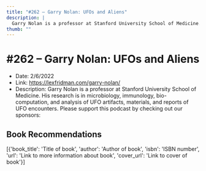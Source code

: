 ```yaml
---
title: "#262 – Garry Nolan: UFOs and Aliens"
description: |
  Garry Nolan is a professor at Stanford University School of Medicine. His research is in microbiology, immunology, bio-computation, and analysis of UFO artifacts, materials, and reports of UFO encounters. Please support this podcast by checking out our sponsors:"
thumb: ""
---
```


# #262 – Garry Nolan: UFOs and Aliens

  - Date: 2/6/2022
  - Link: https://lexfridman.com/garry-nolan/
  - Description: Garry Nolan is a professor at Stanford University School of Medicine. His research is in microbiology, immunology, bio-computation, and analysis of UFO artifacts, materials, and reports of UFO encounters. Please support this podcast by checking out our sponsors:

## Book Recommendations

[{'book_title': 'Title of book', 'author': 'Author of book', 'isbn': 'ISBN number', 'url': 'Link to more information about book', 'cover_url': 'Link to cover of book'}]